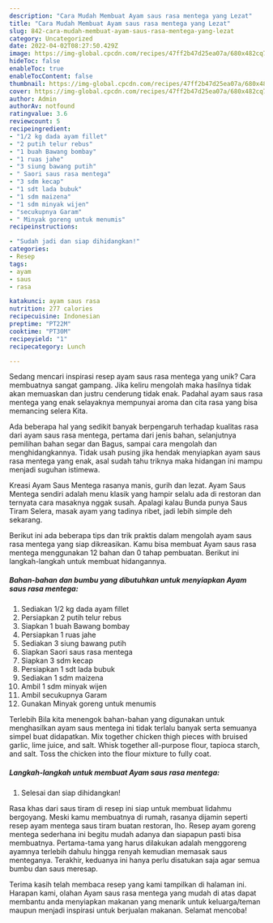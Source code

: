 ```yaml
---
description: "Cara Mudah Membuat Ayam saus rasa mentega yang Lezat"
title: "Cara Mudah Membuat Ayam saus rasa mentega yang Lezat"
slug: 842-cara-mudah-membuat-ayam-saus-rasa-mentega-yang-lezat
category: Uncategorized
date: 2022-04-02T08:27:50.429Z
image: https://img-global.cpcdn.com/recipes/47ff2b47d25ea07a/680x482cq70/ayam-saus-rasa-mentega-foto-resep-utama.jpg
hideToc: false
enableToc: true
enableTocContent: false
thumbnail: https://img-global.cpcdn.com/recipes/47ff2b47d25ea07a/680x482cq70/ayam-saus-rasa-mentega-foto-resep-utama.jpg
cover: https://img-global.cpcdn.com/recipes/47ff2b47d25ea07a/680x482cq70/ayam-saus-rasa-mentega-foto-resep-utama.jpg
author: Admin
authorAv: notfound
ratingvalue: 3.6
reviewcount: 5
recipeingredient:
- "1/2 kg dada ayam fillet"
- "2 putih telur rebus"
- "1 buah Bawang bombay"
- "1 ruas jahe"
- "3 siung bawang putih"
- " Saori saus rasa mentega"
- "3 sdm kecap"
- "1 sdt lada bubuk"
- "1 sdm maizena"
- "1 sdm minyak wijen"
- "secukupnya Garam"
- " Minyak goreng untuk menumis"
recipeinstructions:

- "Sudah jadi dan siap dihidangkan!"
categories:
- Resep
tags:
- ayam
- saus
- rasa

katakunci: ayam saus rasa 
nutrition: 277 calories
recipecuisine: Indonesian
preptime: "PT22M"
cooktime: "PT30M"
recipeyield: "1"
recipecategory: Lunch

---
```





Sedang mencari inspirasi resep ayam saus rasa mentega yang unik? Cara membuatnya sangat gampang. Jika keliru mengolah maka hasilnya tidak akan memuaskan dan justru cenderung tidak enak. Padahal ayam saus rasa mentega yang enak selayaknya mempunyai aroma dan cita rasa yang bisa memancing selera Kita.





Ada beberapa hal yang sedikit banyak berpengaruh terhadap kualitas rasa dari ayam saus rasa mentega, pertama dari jenis bahan, selanjutnya pemilihan bahan segar dan Bagus, sampai cara mengolah dan menghidangkannya. Tidak usah pusing jika hendak menyiapkan ayam saus rasa mentega yang enak,      asal sudah tahu triknya maka hidangan ini mampu menjadi suguhan istimewa.














Kreasi Ayam Saus Mentega rasanya manis, gurih dan lezat. Ayam Saus Mentega sendiri adalah menu klasik yang hampir selalu ada di restoran dan ternyata cara masaknya nggak susah. Apalagi kalau Bunda punya Saus Tiram Selera, masak ayam yang tadinya ribet, jadi lebih simple deh sekarang.






Berikut ini ada beberapa tips dan trik praktis dalam mengolah ayam saus rasa mentega yang siap dikreasikan. Kamu bisa membuat Ayam saus rasa mentega menggunakan 12 bahan dan 0 tahap pembuatan. Berikut ini langkah-langkah untuk membuat hidangannya.

<!--inarticleads1-->

##### Bahan-bahan dan bumbu yang dibutuhkan untuk menyiapkan Ayam saus rasa mentega:

1. Sediakan 1/2 kg dada ayam fillet
1. Persiapkan 2 putih telur rebus
1. Siapkan 1 buah Bawang bombay
1. Persiapkan 1 ruas jahe
1. Sediakan 3 siung bawang putih
1. Siapkan  Saori saus rasa mentega
1. Siapkan 3 sdm kecap
1. Persiapkan 1 sdt lada bubuk
1. Sediakan 1 sdm maizena
1. Ambil 1 sdm minyak wijen
1. Ambil secukupnya Garam
1. Gunakan  Minyak goreng untuk menumis


Terlebih Bila kita menengok bahan-bahan yang digunakan untuk menghasilkan ayam saus mentega ini tidak terlalu banyak serta semuanya simpel buat didapatkan. Mix together chicken thigh pieces with bruised garlic, lime juice, and salt. Whisk together all-purpose flour, tapioca starch, and salt. Toss the chicken into the flour mixture to fully coat. 

<!--inarticleads2-->

##### Langkah-langkah untuk membuat Ayam saus rasa mentega:


1. Selesai dan siap dihidangkan!

Rasa khas dari saus tiram di resep ini siap untuk membuat lidahmu bergoyang. Meski kamu membuatnya di rumah, rasanya dijamin seperti resep ayam mentega saus tiram buatan restoran, lho. Resep ayam goreng mentega sederhana ini begitu mudah adanya dan siapapun pasti bisa membuatnya. Pertama-tama yang harus dilakukan adalah menggoreng ayamnya terlebih dahulu hingga renyah kemudian memasak saus menteganya. Terakhir, keduanya ini hanya perlu disatukan saja agar semua bumbu dan saus meresap. 

Terima kasih telah membaca resep yang kami tampilkan di halaman ini. Harapan kami, olahan Ayam saus rasa mentega yang mudah di atas dapat membantu anda menyiapkan makanan yang menarik untuk keluarga/teman maupun menjadi inspirasi untuk berjualan makanan. Selamat mencoba!
